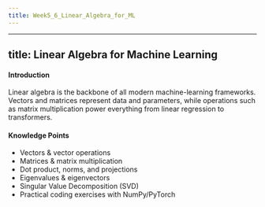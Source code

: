 ```yaml
---
title: Week5_6_Linear_Algebra_for_ML
---
```

---
title: Linear Algebra for Machine Learning
---
#### Introduction
Linear algebra is the backbone of all modern machine-learning frameworks. Vectors and matrices represent data and parameters, while operations such as matrix multiplication power everything from linear regression to transformers.

#### Knowledge Points
- Vectors & vector operations
- Matrices & matrix multiplication
- Dot product, norms, and projections
- Eigenvalues & eigenvectors
- Singular Value Decomposition (SVD)
- Practical coding exercises with NumPy/PyTorch
